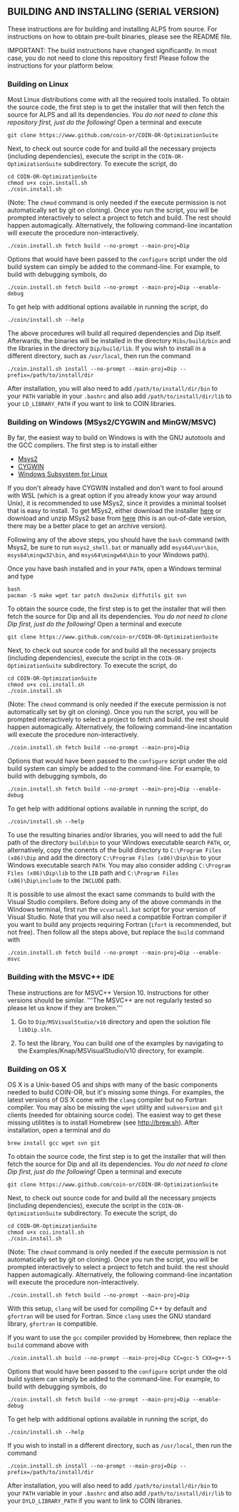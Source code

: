 ## BUILDING AND INSTALLING (SERIAL VERSION)

These instructions are for building and installing ALPS from source. For
instructions on how to obtain pre-built binaries, please see the README file.

IMPORTANT: The build instructions have changed significantly. In most case,
you do not need to clone this repository first! Please follow the instructions
for your platform below.

### Building on Linux

Most Linux distributions come with all the required tools installed. To obtain
the source code, the first step is to get the installer that will then
fetch the source for ALPS and all its dependencies. *You do not need to
clone this repository first, just do the following!* Open a terminal and execute

```
git clone https://www.github.com/coin-or/COIN-OR-OptimizationSuite
```

Next, to check out source code for and build all the necessary projects
(including dependencies), execute the script in the `COIN-OR-OptimizationSuite`
subdirectory. To execute the script, do

```
cd COIN-OR-OptimizationSuite
chmod u+x coin.install.sh
./coin.install.sh
```

(Note: The `chmod` command is only needed if the execute permission is not
automatically set by git on cloning). Once you run the script,
you will be prompted interactively to select a project to fetch and build. The
rest should happen automagically. Alternatively, the following command-line
incantation will execute the procedure non-interactively.

```
./coin.install.sh fetch build --no-prompt --main-proj=Dip
```

Options that would have been passed to the `configure` script under the old
build system can simply be added to the command-line. For example, to build
with debugging symbols, do

```
./coin.install.sh fetch build --no-prompt --main-proj=Dip --enable-debug
```

To get help with additional options available in running the script, do

```
./coin/install.sh --help
```

The above procedures will build all required dependencies and Dip itself.
Afterwards, the binaries will be installed in the directory `Mibs/build/bin`
and the libraries in the directory `Dip/build/lib`. If you wish to
install in a different directory, such as `/usr/local`, then run the command

```
./coin.install.sh install --no-prompt --main-proj=Dip --prefix=/path/to/install/dir
```

After installation, you will also need to add `/path/to/install/dir/bin` to your
`PATH` variable in your `.bashrc` and also add `/path/to/install/dir/lib`
to your `LD_LIBRARY_PATH` if you want to link to COIN libraries. 

### Building on Windows (MSys2/CYGWIN and MinGW/MSVC)

By far, the easiest way to build on Windows is with the GNU autotools and the
GCC compilers. The first step is to install either
   * [Msys2](https://msys2.github.io/)
   * [CYGWIN](http://cygwin.org/)
   * [Windows Subsystem for Linux](https://docs.microsoft.com/en-us/windows/wsl/install-win10)

If you don't already have CYGWIN installed and don't want to fool around with
WSL (which is a great option if you already know your way around Unix), it is
recommended to use MSys2, since it provides a minimal toolset that is easy to
install. To get MSys2, either download the installer
[here](https://msys2.github.io/) or download and unzip MSys2 base from
[here](http://kent.dl.sourceforge.net/project/msys2/Base/x86_64/msys2-base-x86_64-20190512.tar.xz) 
(this is an out-of-date version, there may be a better place to get an archive
version). 

Following any of the above steps, you should have the `bash` command
(with Msys2, be sure to run `msys2_shell.bat` 
or manually add `msys64\usr\bin`, `msys64\mingw32\bin`, and
`msys64\mingw64\bin` to your Windows path).   

Once you have bash installed and in your `PATH`, open a Windows terminal and
type 

```
bash
pacman -S make wget tar patch dos2unix diffutils git svn
```

To obtain the source code, the first step is to get the installer that will then
fetch the source for Dip and all its dependencies. *You do not need to
clone Dip first, just do the following!* Open a terminal and execute

```
git clone https://www.github.com/coin-or/COIN-OR-OptimizationSuite
```

Next, to check out source code for and build all the necessary projects
(including dependencies), execute the script in the `COIN-OR-OptimizationSuite`
subdirectory. To execute the script, do

```
cd COIN-OR-OptimizationSuite
chmod u+x coi.install.sh
./coin.install.sh
```

(Note: The `chmod` command is only needed if the execute permission is not
automatically set by git on cloning). Once you run the script,
you will be prompted interactively to select a project to fetch and build. the
rest should happen automagically. Alternatively, the following command-line
incantation will execute the procedure non-interactively.

```
./coin.install.sh fetch build --no-prompt --main-proj=Dip
```
Options that would have been passed to the `configure` script under the old
build system can simply be added to the command-line. For example, to build
with debugging symbols, do

```
./coin.install.sh fetch build --no-prompt --main-proj=Dip --enable-debug
```

To get help with additional options available in running the script, do

```
./coin/install.sh --help
```

To use the resulting binaries and/or libraries, you will need to add the
full path of the directory `build\bin` to your Windows executable
search `PATH`, or, alternatively, copy the conents of the build directory to 
`C:\Program Files (x86)\Dip` and add the directory
`C:\Program Files (x86)\Dip\bin` 
to your Windows executable search `PATH`. You may also consider adding
`C:\Program Files (x86)\Dip\lib` to the `LIB` path and 
`C:\Program Files (x86)\Dip\include` to the `INCLUDE` path. 

It is possible to use almost the exact same commands to build with the Visual
Studio compilers. Before doing any of the above commands in the Windows
terminal, first run the `vcvarsall.bat` script for your version of Visual
Studio. Note that you will also need a compatible Fortran compiler if you want
to build any projects requiring Fortran (`ifort` is recommended, but not
free). Then follow all the steps above, but replace the `build` command
with

```
./coin.install.sh fetch build --no-prompt --main-proj=Dip --enable-msvc
```

### Building with the MSVC++ IDE

These instructions are for MSVC++ Version 10. Instructions for other versions
should be similar. '''The MSVC++ are not regularly tested so please let us
know if they are broken.'''

1. Go to `Dip/MSVisualStudio/v10` directory and open the solution
file `libDip.sln`.

2. To test the library, You can build one of the examples by navigating to the
Examples/Knap/MSVisualStudio/v10 directory, for example.


### Building on OS X

OS X is a Unix-based OS and ships with many of the basic components needed to
build COIN-OR, but it's missing some things. For examples, the latest versions
of OS X come with the `clang` compiler but no Fortran compiler. You may also
be missing the `wget` utility and `subversion` and `git` clients (needed for
obtaining source code). The easiest way to get these missing utilitites is to
install Homebrew (see http://brew.sh). After installation, open a terminal and
do

```
brew install gcc wget svn git
```

To obtain the source code, the first step is to get the installer that will
then fetch the source for Dip and all its dependencies. *You do not need to
clone Dip first, just do the following!* Open a terminal and execute

```
git clone https://www.github.com/coin-or/COIN-OR-OptimizationSuite
```

Next, to check out source code for and build all the necessary projects
(including dependencies), execute the script in the `COIN-OR-OptimizationSuite`
subdirectory. To execute the script, do

```
cd COIN-OR-OptimizationSuite
chmod u+x coi.install.sh
./coin.install.sh
```

(Note: The `chmod` command is only needed if the execute permission is not
automatically set by git on cloning). Once you run the script,
you will be prompted interactively to select a project to fetch and build. the
rest should happen automagically. Alternatively, the following command-line
incantation will execute the procedure non-interactively.

```
./coin.install.sh fetch build --no-prompt --main-proj=Dip
```

With this setup, `clang` will be used for compiling C++ by default and
`gfortran` will be used for Fortran. Since `clang` uses the GNU standard
library, `gfortran` is compatible.

If you want to use the `gcc` compiler provided by Homebrew, then replace the
`build` command above with

```
./coin.install.sh build --no-prompt --main-proj=Dip CC=gcc-5 CXX=g++-5
```

Options that would have been passed to the `configure` script under the old
build system can simply be added to the command-line. For example, to build
with debugging symbols, do

```
./coin.install.sh fetch build --no-prompt --main-proj=Dip --enable-debug
```

To get help with additional options available in running the script, do

```
./coin/install.sh --help
```

If you wish to install in a different directory, such as `/usr/local`, then run
the command

```
./coin.install.sh install --no-prompt --main-proj=Dip --prefix=/path/to/install/dir
```

After installation, you will also need to add `/path/to/install/dir/bin` to your
`PATH` variable in your `.bashrc` and also add `/path/to/install/dir/lib`
to your `DYLD_LIBRARY_PATH` if you want to link to COIN libraries. 

